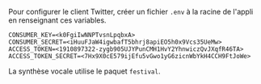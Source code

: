 Pour configurer le client Twitter, créer un fichier `.env` à la racine de l'appli en renseignant ces variables.

```
CONSUMER_KEY=<k0FgiIwNNPTvsnLpqbxA>
CONSUMER_SECRET=<iHuuFJaW4igwbafT5bhrj8apiEO5h0x9Vcs35UeMw>
ACCESS_TOKEN=<1910897322-zygb905UJYPunCMH1HvY2YhnwiczQvJXqfR46TA>
ACCESS_TOKEN_SECRET=<7Hx9X0cE579ijEfu5vGwo1yG6zicnWbYkH4CCH9FtJoWe>
```

La synthèse vocale utilise le paquet `festival`.
